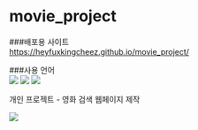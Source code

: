 # movie_project
###배포용 사이트 <br>
<a href="https://heyfuxkingcheez.github.io/movie_project/" target="_blank" style="text-decoration: none;">https://heyfuxkingcheez.github.io/movie_project/</a>

###사용 언어 <br>
<span><img src="https://img.shi elds.io/badge/html5-E34F26?style=for-the-badge&logo=html5&logoColor=white"></span> <span><img src="https://img.shields.io/badge/css-1572B6?style=for-the-badge&logo=css3&logoColor=white"></span> <span><img src="https://img.shields.io/badge/javascript-F7DF1E?style=for-the-badge&logo=javascript&logoColor=black"></span>

<span>개인 프로젝트 - 영화 검색 웹페이지 제작</span>

<span><img src="https://spartacodingclub.kr/_next/image?url=%2Fv5%2Ficons%2Flogo-active.png&w=1920&q=100"></span>


